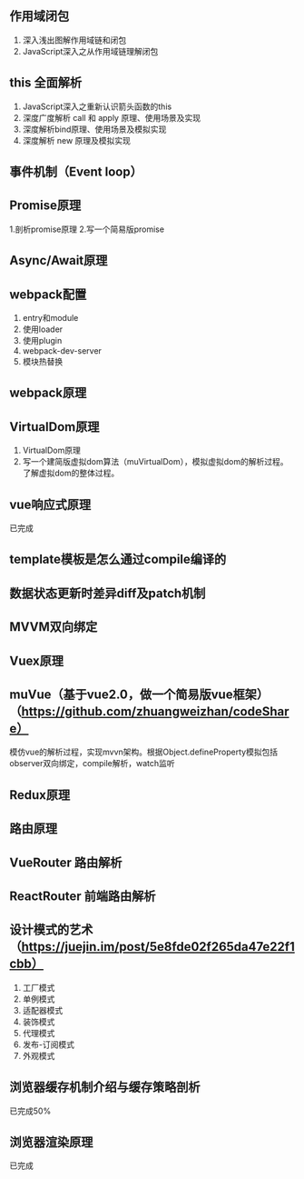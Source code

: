 
## 作用域闭包
1. 深入浅出图解作用域链和闭包
1. JavaScript深入之从作用域链理解闭包
## this 全面解析
1. JavaScript深入之重新认识箭头函数的this
2. 深度广度解析 call 和 apply 原理、使用场景及实现
3. 深度解析bind原理、使用场景及模拟实现
4. 深度解析 new 原理及模拟实现
## 事件机制（Event loop）
## Promise原理
1.剖析promise原理
2.写一个简易版promise
## Async/Await原理
## webpack配置
1. entry和module
1. 使用loader
1. 使用plugin
1. webpack-dev-server
1. 模块热替换

## webpack原理
## VirtualDom原理
1. VirtualDom原理
2. 写一个建简版虚拟dom算法（muVirtualDom），模拟虚拟dom的解析过程。了解虚拟dom的整体过程。
## vue响应式原理
已完成
## template模板是怎么通过compile编译的
## 数据状态更新时差异diff及patch机制
## MVVM双向绑定
## Vuex原理
## muVue（基于vue2.0，做一个简易版vue框架）（https://github.com/zhuangweizhan/codeShare）
模仿vue的解析过程，实现mvvn架构。根据Object.defineProperty模拟包括observer双向绑定，compile解析，watch监听

## Redux原理
## 路由原理
## VueRouter 路由解析
## ReactRouter 前端路由解析
## 设计模式的艺术（https://juejin.im/post/5e8fde02f265da47e22f1cbb）
1. 工厂模式
1. 单例模式
1. 适配器模式
1. 装饰模式
1. 代理模式
1. 发布-订阅模式
1. 外观模式
## 浏览器缓存机制介绍与缓存策略剖析
已完成50%
## 浏览器渲染原理
已完成

